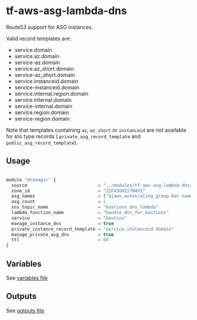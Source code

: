 tf-aws-asg-lambda-dns
===============================

Route53 support for ASG instances.

Valid record templates are:
- service.domain
- service.az.domain
- service-az.domain
- service.az_short.domain
- service-az_short.domain
- service.instanceid.domain
- service-instanceid.domain
- service.internal.region.domain
- service.internal.domain
- service-internal.domain
- service.region.domain
- service-region.domain

Note that templates containing `az`, `az_short` or `instanceid` are not available for `ASG` type records ( `private_asg_record_template` and `public_asg_record_template`).


Usage
-----

```js

module "dnsmagic" {
  source                           = "../modules/tf-aws-asg-lambda-dns/"
  zone_id                          = "Z2FA3UHII7N4VI"
  asg_names                        = ["${aws_autoscaling_group.bar.name}"]
  asg_count                        = 1
  sns_topic_name                   = "bastions_dns_lambda"
  lambda_function_name             = "handle_dns_for_bastions"
  service                          = "bastion"
  manage_instance_dns              = true
  private_instance_record_template = "service.instanceid.domain"
  manage_private_asg_dns           = true
  ttl                              = 60
}

```

Variables
---------

See [variables file](vars.tf)

Outputs
-------

See [optputs file](outputs.tf)
